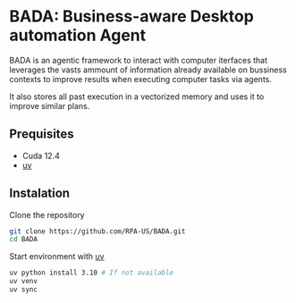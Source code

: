 # BADA: Business-aware Desktop automation Agent

BADA is an agentic framework to interact with computer iterfaces that leverages the vasts ammount of information already available on bussiness contexts to improve results when executing computer tasks via agents.

It also stores all past execution in a vectorized memory and uses it to improve similar plans.

## Prequisites

- Cuda 12.4
- [uv](https://docs.astral.sh/uv)

## Instalation

Clone the repository
```bash
git clone https://github.com/RPA-US/BADA.git
cd BADA
```

Start environment with [uv](https://docs.astral.sh/uv)
```bash
uv python install 3.10 # If not available
uv venv
uv sync
```